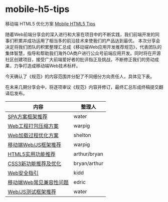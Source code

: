 mobile-h5-tips
=============
移动端 HTML5 优化方案
[Mobile HTML5 Tips](http://watert.github.io/mobile-h5-tips/)

随着Web前端分享会的深入进行和大家在项目中的不断实践，我们前端开发的同事们积累并成功运用了相当多的前沿技术来使我们的产品达到最优。 本次分享会决定将我们团队的积累整理汇总成《移动端Web应用开发推荐规范》，代表团队的集体智慧，指导和帮助我们海外OA商户进行公众号前端应用开发。同时将在开源社区创建项目，接受广大前端爱好者的批评指正及挑战，不断修正我们的劳动成果，力争打造成移动端Web技术标杆。

今天确认了《规范》的内容范围并分配了不同细分方向责任人，具体见下表。

在未来几期分享会中，将逐项审议《规范》内容并修订，最终汇总形成终稿提交翻译后发布。

内容 | 整理人
-----|-----
[SPA方案框架推荐][page-spa] |	water
[Web工程打包压缩方案][page-resources-bundling] |	warpig
[Web加载过程优化方案][page-loading-optimize] |	shelton
[移动端Web/JS框架推荐][page-mobile-framework] |	warpig
[HTML5实用功能推荐][page-HTML5] |	arthur/bryan
[CSS3新功能推荐及优化][page-CSS3] |	bryan/arthur
[Web安全指引][page-web-security] |	kidd
[移动端Web常见兼容性问题][page-compatibility] |	edric
[Web/JS测试框架推荐][page-testing] | water

[page-spa]: https://github.com/watert/mobile-h5-tips/blob/master/pages/SPA.md
[page-CSS3]: https://github.com/watert/mobile-h5-tips/blob/master/pages/CSS3.md
[page-HTML5]: https://github.com/watert/mobile-h5-tips/blob/master/pages/HTML5.md
[page-loading-optimize]: https://github.com/watert/mobile-h5-tips/blob/master/pages/loading-optimize.md
[page-mobile-framework]: https://github.com/watert/mobile-h5-tips/blob/master/pages/mobile-framework.md
[page-resources-bundling]: https://github.com/watert/mobile-h5-tips/blob/master/pages/resources-bundling.md
[page-SPA]: https://github.com/watert/mobile-h5-tips/blob/master/pages/SPA.md
[page-testing]: https://github.com/watert/mobile-h5-tips/blob/master/pages/testing.md
[page-compatibility]: https://github.com/watert/mobile-h5-tips/blob/master/pages/compatibility.md
[page-web-security]: https://github.com/watert/mobile-h5-tips/blob/master/pages/web-security.md
